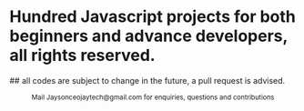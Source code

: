 # Hundred Javascript projects for both beginners and advance developers, all rights reserved.

<p>## all codes are subject to change in the future, a pull request is advised. </p>

<center> <small> Mail Jaysonceojaytech@gmail.com for enquiries, questions and contributions</small> </center>
